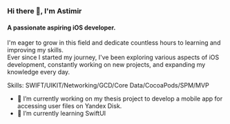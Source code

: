 ### Hi there 👋, I'm **Astimir**
#### A passionate aspiring **iOS developer**.  
I'm eager to grow in this field and dedicate countless hours to learning and improving my skills.  
Ever since I started my journey, I've been exploring various aspects of iOS development, constantly working on new projects, and expanding my knowledge every day.  

Skills: SWIFT/UIKIT/Networking/GCD/Core Data/CocoaPods/SPM/MVP

- 🔭 I’m currently working on my thesis project to develop a mobile app for accessing user files on Yandex Disk.
- 🌱 I’m currently learning SwiftUI 




